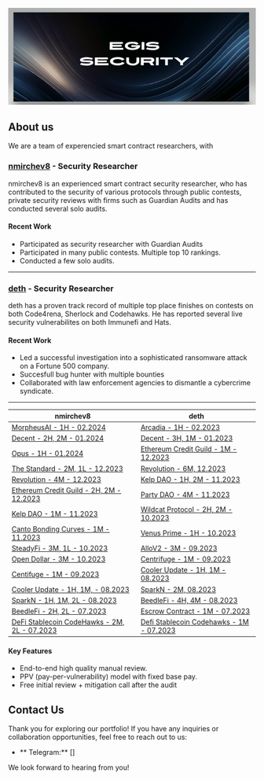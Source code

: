 
<p align="center">
    <img src="egis_security.png" alt="Egis Security Banner">
</p>

## About us

We are a team of experencied smart contract researchers, with 

### [nmirchev8](https://twitter.com/nmirchev8) - Security Researcher

nmirchev8 is an experienced smart contract security researcher, who has contributed to the security of various protocols through public contests, private security reviews with firms such as Guardian Audits and has conducted several solo audits.

#### Recent Work

- Participated as security researcher with Guardian Audits
- Participated in many public contests. Multiple top 10 rankings.
- Conducted a few solo audits.

---

### [deth](https://twitter.com/dethSCA) - Security Researcher

deth has a proven track record of multiple top place finishes on contests on both Code4rena, Sherlock and Codehawks. He has reported several live security vulnerabilites on both Immunefi and Hats.

#### Recent Work

- Led a successful investigation into a sophisticated ransomware attack on a Fortune 500 company.
- Succesfull bug hunter with multiple bounties
- Collaborated with law enforcement agencies to dismantle a cybercrime syndicate.

---

| nmirchev8 | deth |
|-----------------------|-----------------------|
| [MorpheusAI - 1H - 02.2024](https://github.com/NicolaMirchev/audits/blob/main/contests/codehawks/morpheusAi.md) | [Arcadia - 1H - 02.2023](https://audits.sherlock.xyz/contests/137) |
| [Decent - 2H, 2M - 01.2024](https://github.com/NicolaMirchev/audits/blob/main/contests/codearena/decent.md) | [Decent - 3H, 1M - 01.2023](https://code4rena.com/audits/2024-01-decent#top) |
| [Opus - 1H - 01.2024](https://github.com/NicolaMirchev/audits/blob/main/contests/codearena/opus.md) | [Ethereum Credit Guild - 1M - 12.2023](https://code4rena.com/audits/2023-12-ethereum-credit-guild#top) |
| [The Standard - 2M, 1L - 12.2023](https://github.com/NicolaMirchev/audits/blob/main/contests/codehawks/theStandard.md) | [Revolution - 6M, 12.2023](https://code4rena.com/audits/2023-12-revolution-protocol#top) |
| [Revolution - 4M - 12.2023](https://github.com/NicolaMirchev/audits/blob/main/contests/codearena/revolution.md) | [Kelp DAO - 1H, 2M - 11.2023](https://code4rena.com/audits/2023-11-kelp-dao-rseth#top) |
| [Ethereum Credit Guild - 2H, 2M - 12.2023](https://github.com/NicolaMirchev/audits/blob/main/contests/codearena/creditGuild.md) | [Party DAO - 4M - 11.2023](https://code4rena.com/contests/2023-10-party-protocol#top) |
| [Kelp DAO - 1M - 11.2023](https://github.com/NicolaMirchev/audits/blob/main/contests/codearena/KelpDao.md) | [Wildcat Protocol - 2H, 2M - 10.2023](https://code4rena.com/contests/2023-10-the-wildcat-protocol#top) |
| [Canto Bonding Curves - 1M - 11.2023](https://github.com/NicolaMirchev/audits/blob/main/contests/codearena/canto1155s.md) | [Venus Prime - 1H - 10.2023](https://code4rena.com/contests/2023-09-venus-prime#top) |
| [SteadyFi - 3M, 1L - 10.2023](https://github.com/NicolaMirchev/audits/blob/main/contests/codehawks/steadefi.md) | [AlloV2 - 3M - 09.2023](https://audits.sherlock.xyz/contests/109) |
| [Open Dollar - 3M - 10.2023](https://github.com/NicolaMirchev/audits/blob/main/contests/codearena/opendollar.md) | [Centrifuge - 1M - 09.2023](https://code4rena.com/reports/2023-09-centrifuge) |
| [Centifuge - 1M - 09.2023](https://github.com/NicolaMirchev/audits/blob/main/contests/codearena/centifuge.md) | [Cooler Update - 1H, 1M - 08.2023](https://audits.sherlock.xyz/contests/107) |
| [Cooler Update - 1H, 1M, - 08.2023](https://github.com/NicolaMirchev/audits/blob/main/contests/sherlock/cooler.md) | [SparkN - 2M, 08.2023](https://www.codehawks.com/report/cllcnja1h0001lc08z7w0orxx) |
| [SparkN - 1H, 1M, 2L - 08.2023](https://github.com/NicolaMirchev/audits/blob/main/contests/codehawks/sparkn.md) | [BeedleFi - 4H, 4M - 08.2023](https://www.codehawks.com/report/clkbo1fa20009jr08nyyf9wbx) |
| [BeedleFi - 2H, 2L - 07.2023](https://github.com/NicolaMirchev/audits/blob/main/contests/codehawks/beedlefi.md) | [Escrow Contract - 1M - 07.2023](https://www.codehawks.com/report/cljyfxlc40003jq082s0wemya) |
| [DeFi Stablecoin CodeHawks - 2M, 2L - 07.2023](https://github.com/NicolaMirchev/audits/blob/main/contests/codehawks/stablecoin.md) | [Defi Stablecoin Codehawks - 1M - 07.2023](https://www.codehawks.com/report/cljx3b9390009liqwuedkn0m0) |




#### Key Features

- End-to-end high quality manual review.
- PPV (pay-per-vulnerability) model with fixed base pay.
- Free initial review + mitigation call after the audit


## Contact Us

Thank you for exploring our portfolio! If you have any inquiries or collaboration opportunities, feel free to reach out to us:

- ** Telegram:** []

We look forward to hearing from you!
